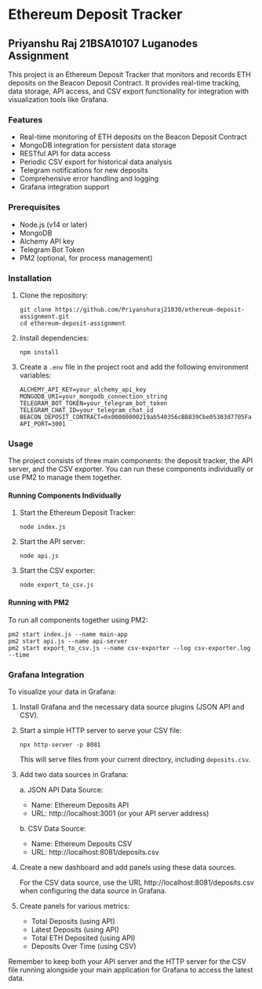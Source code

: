# Ethereum Deposit Tracker

## Priyanshu Raj 21BSA10107 Luganodes Assignment

This project is an Ethereum Deposit Tracker that monitors and records ETH deposits on the Beacon Deposit Contract. It provides real-time tracking, data storage, API access, and CSV export functionality for integration with visualization tools like Grafana.

### Features

- Real-time monitoring of ETH deposits on the Beacon Deposit Contract
- MongoDB integration for persistent data storage
- RESTful API for data access
- Periodic CSV export for historical data analysis
- Telegram notifications for new deposits
- Comprehensive error handling and logging
- Grafana integration support

### Prerequisites

- Node.js (v14 or later)
- MongoDB
- Alchemy API key
- Telegram Bot Token
- PM2 (optional, for process management)

### Installation

1. Clone the repository:
   ```
   git clone https://github.com/Priyanshuraj21030/ethereum-deposit-assignment.git
   cd ethereum-deposit-assignment
   ```

2. Install dependencies:
   ```
   npm install
   ```

3. Create a `.env` file in the project root and add the following environment variables:
   ```
   ALCHEMY_API_KEY=your_alchemy_api_key
   MONGODB_URI=your_mongodb_connection_string
   TELEGRAM_BOT_TOKEN=your_telegram_bot_token
   TELEGRAM_CHAT_ID=your_telegram_chat_id
   BEACON_DEPOSIT_CONTRACT=0x00000000219ab540356cBB839Cbe05303d7705Fa
   API_PORT=3001
   ```

### Usage

The project consists of three main components: the deposit tracker, the API server, and the CSV exporter. You can run these components individually or use PM2 to manage them together.

#### Running Components Individually

1. Start the Ethereum Deposit Tracker:
   ```
   node index.js
   ```

2. Start the API server:
   ```
   node api.js
   ```

3. Start the CSV exporter:
   ```
   node export_to_csv.js
   ```

#### Running with PM2

To run all components together using PM2:

```
pm2 start index.js --name main-app
pm2 start api.js --name api-server
pm2 start export_to_csv.js --name csv-exporter --log csv-exporter.log --time
```

### Grafana Integration

To visualize your data in Grafana:

1. Install Grafana and the necessary data source plugins (JSON API and CSV).

2. Start a simple HTTP server to serve your CSV file:
   ```
   npx http-server -p 8081
   ```
   This will serve files from your current directory, including `deposits.csv`.

3. Add two data sources in Grafana:
   
   a. JSON API Data Source:
      - Name: Ethereum Deposits API
      - URL: http://localhost:3001 (or your API server address)

   b. CSV Data Source:
      - Name: Ethereum Deposits CSV
      - URL: http://localhost:8081/deposits.csv

4. Create a new dashboard and add panels using these data sources.

   For the CSV data source, use the URL http://localhost:8081/deposits.csv when configuring the data source in Grafana.

5. Create panels for various metrics:
   - Total Deposits (using API)
   - Latest Deposits (using API)
   - Total ETH Deposited (using API)
   - Deposits Over Time (using CSV)

Remember to keep both your API server and the HTTP server for the CSV file running alongside your main application for Grafana to access the latest data.
